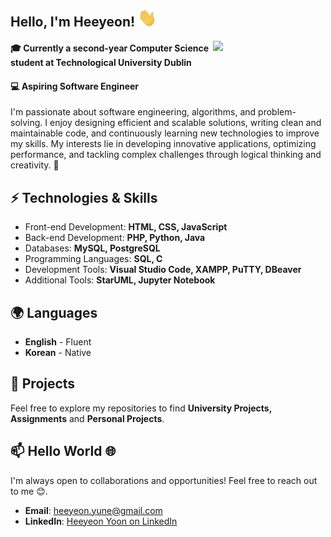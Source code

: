 <h2> Hello, I'm Heeyeon! <img src="https://raw.githubusercontent.com/ABSphreak/ABSphreak/master/gifs/Hi.gif" width="30px"></h2>

<img align='right' src="https://media.giphy.com/media/ieyl9zmCjO4b4t6qoY/giphy.gif" width="180"> 

#### 🎓 Currently a second-year Computer Science student at Technological University Dublin  
#### 💻 Aspiring Software Engineer


I'm passionate about software engineering, algorithms, and problem-solving. I enjoy designing efficient and scalable solutions, writing clean and maintainable code, and continuously learning new technologies to improve my skills. My interests lie in developing innovative applications, optimizing performance, and tackling complex challenges through logical thinking and creativity. 🚀



## ⚡ Technologies & Skills
- Front-end Development: **HTML, CSS, JavaScript**
- Back-end Development: **PHP, Python, Java**
- Databases: **MySQL, PostgreSQL**
- Programming Languages: **SQL, C**
- Development Tools: **Visual Studio Code, XAMPP, PuTTY, DBeaver**
- Additional Tools: **StarUML, Jupyter Notebook**


## 🌍 Languages
- **English** - Fluent
- **Korean** - Native


## 📂 Projects
Feel free to explore my repositories to find **University Projects, Assignments** and **Personal Projects**.


## 📫 Hello World 🌐  
I'm always open to collaborations and opportunities! Feel free to reach out to me 😊. 

- **Email**: [heeyeon.yune@gmail.com](mailto:heeyeon.yune@gmail.com)  
- **LinkedIn**: [Heeyeon Yoon on LinkedIn](https://www.linkedin.com/in/heeyeon-yoon-47b169264/)  
